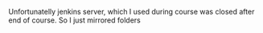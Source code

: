 Unfortunatelly jenkins server, which I used during course was closed after end of course. 
So I just mirrored folders
